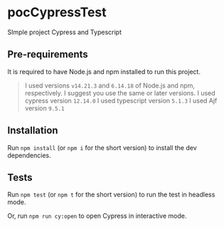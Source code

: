 # pocCypressTest
SImple project Cypress and Typescript

## Pre-requirements

It is required to have Node.js and npm installed to run this project.

> I used versions `v14.21.3` and `6.14.18` of Node.js and npm, respectively. I suggest you use the same or later versions.
> I used cypress version `12.14.0`
> I used typescript version `5.1.3`
> I used Ajf version `9.5.1`
## Installation
Run `npm install` (or `npm i` for the short version) to install the dev dependencies.

## Tests
Run `npm test` (or `npm t` for the short version) to run the test in headless mode.

Or, run `npm run cy:open` to open Cypress in interactive mode.
